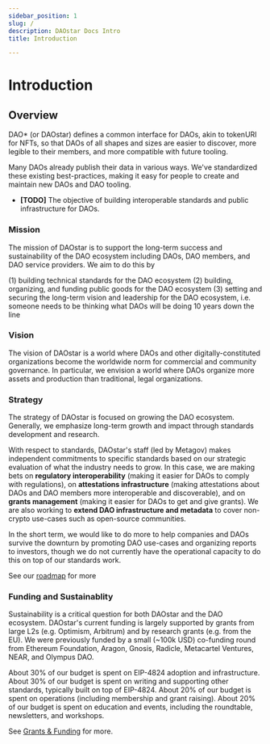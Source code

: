 ```yaml
---
sidebar_position: 1
slug: /
description: DAOstar Docs Intro
title: Introduction

---
```

# Introduction
## Overview

DAO* (or DAOstar) defines a common interface for DAOs, akin to tokenURI for NFTs, so that DAOs of all shapes and sizes are easier to discover, more legible to their members, and more compatible with future tooling.

Many DAOs already publish their data in various ways. We've standardized these existing best-practices, making it easy for people to create and maintain new DAOs and DAO tooling.


- **[TODO]** The objective of building interoperable standards and public infrastructure for DAOs.

### Mission

The mission of DAOstar is to support the long-term success and sustainability of the DAO ecosystem including DAOs, DAO members, and DAO service providers. We aim to do this by

(1) building technical standards for the DAO ecosystem
(2) building, organizing, and funding public goods for the DAO ecosystem
(3) setting and securing the long-term vision and leadership for the DAO ecosystem, i.e. someone needs to be thinking what DAOs will be doing 10 years down the line

### Vision
The vision of DAOstar is a world where DAOs and other digitally-constituted organizations become the worldwide norm for commercial and community governance. In particular, we envision a world where DAOs organize more assets and production than traditional, legal organizations.

### Strategy

The strategy of DAOstar is focused on growing the DAO ecosystem. Generally, we emphasize long-term growth and impact through standards development and research.

With respect to standards, DAOstar's staff (led by Metagov) makes independent commitments to specific standards based on our strategic evaluation of what the industry needs to grow. In this case, we are making bets on **regulatory interoperability** (making it easier for DAOs to comply with regulations), on **attestations infrastructure** (making attestations about DAOs and DAO members more interoperable and discoverable), and on **grants management** (making it easier for DAOs to get and give grants). We are also working to **extend DAO infrastructure and metadata** to cover non-crypto use-cases such as open-source communities.

In the short term, we would like to do more to help companies and DAOs survive the downturn by promoting DAO use-cases and organizing reports to investors, though we do not currently have the operational capacity to do this on top of our standards work.

See our [roadmap](https://www.notion.so/Roadmap-2898a6d4e3534d39a3a733a83e897207?pvs=21) for more

### Funding and Sustainablity

Sustainability is a critical question for both DAOstar and the DAO ecosystem. DAOstar's current funding is largely supported by grants from large L2s (e.g. Optimism, Arbitrum) and by research grants (e.g. from the EU). We were previously funded by a small (~100k USD) co-funding round from Ethereum Foundation, Aragon, Gnosis, Radicle, Metacartel Ventures, NEAR, and Olympus DAO.

About 30% of our budget is spent on EIP-4824 adoption and infrastructure. About 30% of our budget is spent on writing and supporting other standards, typically built on top of EIP-4824. About 20% of our budget is spent on operations (including membership and grant raising). About 20% of our budget is spent on education and events, including the roundtable, newsletters, and workshops.

See [Grants & Funding](https://www.notion.so/e03a6dbec6094d3d9fb83849ef6c26d2?pvs=21) for more.
